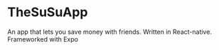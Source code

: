# TheSuSuApp
An app that lets you save money with friends. Written in React-native. Frameworked with Expo
